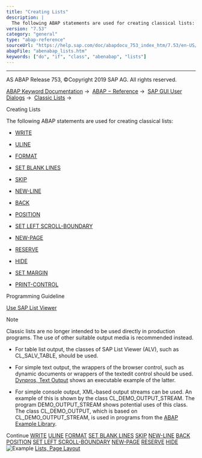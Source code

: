 ```yaml
---
title: "Creating Lists"
description: |
  The following ABAP statements are used for creating classical lists: -   WRITE(https://help.sap.com/doc/abapdocu_753_index_htm/7.53/en-US/abapwrite-.htm) -   ULINE(https://help.sap.com/doc/abapdocu_753_index_htm/7.53/en-US/abapuline.htm) -   FORMAT(https://help.sap.com/doc/abapdocu_753_index_h
version: "7.53"
category: "general"
type: "abap-reference"
sourceUrl: "https://help.sap.com/doc/abapdocu_753_index_htm/7.53/en-US/abenabap_lists.htm"
abapFile: "abenabap_lists.htm"
keywords: ["do", "if", "class", "abenabap", "lists"]
---
```


* * *

AS ABAP Release 753, ©Copyright 2019 SAP AG. All rights reserved.

[ABAP Keyword Documentation](https://help.sap.com/doc/abapdocu_753_index_htm/7.53/en-US/abenabap.htm) →  [ABAP − Reference](https://help.sap.com/doc/abapdocu_753_index_htm/7.53/en-US/abenabap_reference.htm) →  [SAP GUI User Dialogs](https://help.sap.com/doc/abapdocu_753_index_htm/7.53/en-US/abenabap_screens.htm) →  [Classic Lists](https://help.sap.com/doc/abapdocu_753_index_htm/7.53/en-US/abenabap_dynpro_list.htm) → 

Creating Lists

The following ABAP statements are used for creating classical lists:

-   [WRITE](https://help.sap.com/doc/abapdocu_753_index_htm/7.53/en-US/abapwrite-.htm)

-   [ULINE](https://help.sap.com/doc/abapdocu_753_index_htm/7.53/en-US/abapuline.htm)

-   [FORMAT](https://help.sap.com/doc/abapdocu_753_index_htm/7.53/en-US/abapformat.htm)

-   [SET BLANK LINES](https://help.sap.com/doc/abapdocu_753_index_htm/7.53/en-US/abapset_blank_lines.htm)

-   [SKIP](https://help.sap.com/doc/abapdocu_753_index_htm/7.53/en-US/abapskip.htm)

-   [NEW-LINE](https://help.sap.com/doc/abapdocu_753_index_htm/7.53/en-US/abapnew-line.htm)

-   [BACK](https://help.sap.com/doc/abapdocu_753_index_htm/7.53/en-US/abapback.htm)

-   [POSITION](https://help.sap.com/doc/abapdocu_753_index_htm/7.53/en-US/abapposition.htm)

-   [SET LEFT SCROLL-BOUNDARY](https://help.sap.com/doc/abapdocu_753_index_htm/7.53/en-US/abapset_scroll-boundary.htm)

-   [NEW-PAGE](https://help.sap.com/doc/abapdocu_753_index_htm/7.53/en-US/abapnew-page.htm)

-   [RESERVE](https://help.sap.com/doc/abapdocu_753_index_htm/7.53/en-US/abapreserve.htm)

-   [HIDE](https://help.sap.com/doc/abapdocu_753_index_htm/7.53/en-US/abaphide.htm)

-   [SET MARGIN](https://help.sap.com/doc/abapdocu_753_index_htm/7.53/en-US/abapset_margin.htm)

-   [PRINT-CONTROL](https://help.sap.com/doc/abapdocu_753_index_htm/7.53/en-US/abapprint-control.htm)

Programming Guideline

[Use SAP List Viewer](https://help.sap.com/doc/abapdocu_753_index_htm/7.53/en-US/abenlist_guidl.htm "Guideline")

Note

Classic lists are no longer intended to be used directly in production programs. The use of other suitable output media is recommended instead.

-   For table list output, the classes of SAP List Viewer (ALV), such as CL\_SALV\_TABLE, should be used.

-   For simple text output, the wrappers of the browser control, such as dynamic documents or wrappers of the textedit control should be used. [Dynpros, Text Output](https://help.sap.com/doc/abapdocu_753_index_htm/7.53/en-US/abentext_output_abexa.htm) shows an executable example of the latter.

-   For simple console output, XML-based output streams can be used. An example of this is shown by the class CL\_DEMO\_OUTPUT\_STREAM. The program DEMO\_OUTPUT\_STREAM shows potential uses of this class. The class CL\_DEMO\_OUTPUT, which is based on CL\_DEMO\_OUTPUT\_STREAM, is used in programs from the [ABAP Example Library](https://help.sap.com/doc/abapdocu_753_index_htm/7.53/en-US/abenabap_examples.htm).

Continue
[WRITE](https://help.sap.com/doc/abapdocu_753_index_htm/7.53/en-US/abapwrite-.htm)
[ULINE](https://help.sap.com/doc/abapdocu_753_index_htm/7.53/en-US/abapuline.htm)
[FORMAT](https://help.sap.com/doc/abapdocu_753_index_htm/7.53/en-US/abapformat.htm)
[SET BLANK LINES](https://help.sap.com/doc/abapdocu_753_index_htm/7.53/en-US/abapset_blank_lines.htm)
[SKIP](https://help.sap.com/doc/abapdocu_753_index_htm/7.53/en-US/abapskip.htm)
[NEW-LINE](https://help.sap.com/doc/abapdocu_753_index_htm/7.53/en-US/abapnew-line.htm)
[BACK](https://help.sap.com/doc/abapdocu_753_index_htm/7.53/en-US/abapback.htm)
[POSITION](https://help.sap.com/doc/abapdocu_753_index_htm/7.53/en-US/abapposition.htm)
[SET LEFT SCROLL-BOUNDARY](https://help.sap.com/doc/abapdocu_753_index_htm/7.53/en-US/abapset_scroll-boundary.htm)
[NEW-PAGE](https://help.sap.com/doc/abapdocu_753_index_htm/7.53/en-US/abapnew-page.htm)
[RESERVE](https://help.sap.com/doc/abapdocu_753_index_htm/7.53/en-US/abapreserve.htm)
[HIDE](https://help.sap.com/doc/abapdocu_753_index_htm/7.53/en-US/abaphide.htm)
![Example](exa.gif "Example") [Lists, Page Layout](https://help.sap.com/doc/abapdocu_753_index_htm/7.53/en-US/abenlist_pages_abexa.htm)